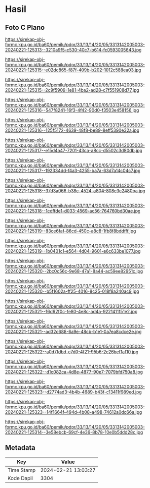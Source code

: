 # Hasil

## Foto C Plano

https://sirekap-obj-formc.kpu.go.id/ba60/pemilu/pdpr/33/13/14/20/05/3313142005003-20240221-125313--3210a9f5-c530-40c7-b614-fc0593005643.jpg

https://sirekap-obj-formc.kpu.go.id/ba60/pemilu/pdpr/33/13/14/20/05/3313142005003-20240221-125315--e02dc865-f87f-409b-b202-1012c588ea03.jpg

https://sirekap-obj-formc.kpu.go.id/ba60/pemilu/pdpr/33/13/14/20/05/3313142005003-20240221-125315--2c9f5909-1e81-4ba2-ad28-c7f551908d77.jpg

https://sirekap-obj-formc.kpu.go.id/ba60/pemilu/pdpr/33/13/14/20/05/3313142005003-20240221-125316--547f8241-16f3-4f42-90d0-f3503e458156.jpg

https://sirekap-obj-formc.kpu.go.id/ba60/pemilu/pdpr/33/13/14/20/05/3313142005003-20240221-125316--125f5172-4639-48f8-be89-8eff5390e32a.jpg

https://sirekap-obj-formc.kpu.go.id/ba60/pemilu/pdpr/33/13/14/20/05/3313142005003-20240221-125317--e15d4a47-7201-43ca-a8cc-d5502c3d80db.jpg

https://sirekap-obj-formc.kpu.go.id/ba60/pemilu/pdpr/33/13/14/20/05/3313142005003-20240221-125317--192334dd-f4a3-4255-ba7a-63d7a14c04c7.jpg

https://sirekap-obj-formc.kpu.go.id/ba60/pemilu/pdpr/33/13/14/20/05/3313142005003-20240221-125318--37d3a066-b38c-4524-a804-808e3c2480ba.jpg

https://sirekap-obj-formc.kpu.go.id/ba60/pemilu/pdpr/33/13/14/20/05/3313142005003-20240221-125318--1cdffde1-d033-4569-ac56-764760bd30ae.jpg

https://sirekap-obj-formc.kpu.go.id/ba60/pemilu/pdpr/33/13/14/20/05/3313142005003-20240221-125319--83ce6faf-86cd-450c-a8c8-1fb8f8bddfff.jpg

https://sirekap-obj-formc.kpu.go.id/ba60/pemilu/pdpr/33/13/14/20/05/3313142005003-20240221-125319--1b0401c1-e564-4d04-9601-e6c633be1077.jpg

https://sirekap-obj-formc.kpu.go.id/ba60/pemilu/pdpr/33/13/14/20/05/3313142005003-20240221-125320--2bc0c56c-9e68-47a1-8a44-ac59ee82951c.jpg

https://sirekap-obj-formc.kpu.go.id/ba60/pemilu/pdpr/33/13/14/20/05/3313142005003-20240221-125320--b5f1602a-ff25-4016-8c25-018f8a240ac9.jpg

https://sirekap-obj-formc.kpu.go.id/ba60/pemilu/pdpr/33/13/14/20/05/3313142005003-20240221-125321--16d62f0c-fe80-4e8c-ad4a-9221411f51e2.jpg

https://sirekap-obj-formc.kpu.go.id/ba60/pemilu/pdpr/33/13/14/20/05/3313142005003-20240221-125321--ad32c688-6a9e-48cb-b1e1-0a7ea8cdce2e.jpg

https://sirekap-obj-formc.kpu.go.id/ba60/pemilu/pdpr/33/13/14/20/05/3313142005003-20240221-125322--a0d7fdbd-c7d0-4f21-95b6-2e26bef1af10.jpg

https://sirekap-obj-formc.kpu.go.id/ba60/pemilu/pdpr/33/13/14/20/05/3313142005003-20240221-125322--d1c082ca-4d8e-4877-90e7-7079bfd750a8.jpg

https://sirekap-obj-formc.kpu.go.id/ba60/pemilu/pdpr/33/13/14/20/05/3313142005003-20240221-125323--d2774ad3-4b4b-4689-b43f-c13411f989ed.jpg

https://sirekap-obj-formc.kpu.go.id/ba60/pemilu/pdpr/33/13/14/20/05/3313142005003-20240221-125323--14f1664f-494d-4b08-a498-74612a0dc66a.jpg

https://sirekap-obj-formc.kpu.go.id/ba60/pemilu/pdpr/33/13/14/20/05/3313142005003-20240221-125314--3e58ebcb-69cf-4e36-8b78-10e0b5ddd28c.jpg


## Metadata

| Key        | Value               |
| ---------- | ------------------- |
| Time Stamp | 2024-02-21 13:03:27 |
| Kode Dapil | 3304                |



